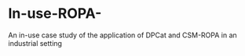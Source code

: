 # In-use-ROPA-
An in-use case study of the application of DPCat and CSM-ROPA in an industrial setting   
